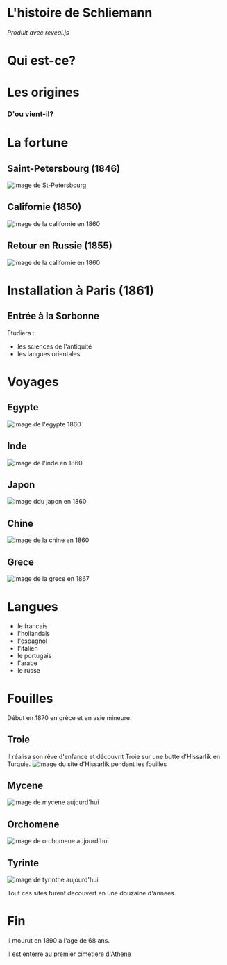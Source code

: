 # L'histoire de Schliemann

###### *Produit avec reveal.js*



# Qui est-ce?
[//]: <> ( diaop 1 )

# Les origines
[//]: <> ( diaop 2 )
### D'ou vient-il?



# La fortune
[//]: <> ( diaop 3 )


## Saint-Petersbourg (1846)
[//]: <> ( diaop 4 )
![image de St-Petersbourg](img/saint-petersbourg.jpg)


## Californie (1850)
[//]: <> ( diaop 5 )
![image de la californie en 1860](img/californie_1860.jpeg)


## Retour en Russie (1855)
[//]: <> ( diaop 6 )
![image de la californie en 1860](img/guerre_de_crimee_1850.jpg)



# Installation à Paris (1861)


## Entrée à la Sorbonne

Etudiera : 
 - les sciences de l'antiquité
 - les langues orientales



# Voyages


## Egypte
![image de l'egypte 1860](img/egypte_1860.jpg)


## Inde
![image de l'inde en 1860](img/Inde_1860.jpeg)


## Japon
![image ddu japon en 1860](img/japon_1860.jpeg)


## Chine
![image de la chine en 1860](img/chine_1860.jpg)


## Grece
![image de la grece en 1867](img/grece_1870.jpeg)



# Langues

 - le francais
 - l'hollandais
 - l'espagnol
 - l'italien
 - le portugais
 - l'arabe
 - le russe



# Fouilles 

Début en 1870 en grèce et en asie mineure.


## Troie
Il réalisa son rêve d'enfance et découvrit Troie sur une butte d'Hissarlik en Turquie.
![image du site d'Hissarlik pendant les fouilles](img/fouille_de_troie.jpg)


## Mycene
![image de mycene aujourd'hui](img/mycene_aujourdhui.jpeg)


## Orchomene
![image de orchomene aujourd'hui](img/orchomene_aujourdhui.jpeg)


## Tyrinte
![image de tyrinthe aujourd'hui](img/tyrinthe_aujourdhui.jpg)


Tout ces sites furent decouvert en une douzaine d'annees.



# Fin

Il mourut en 1890 à l'age de 68 ans.

Il est enterre au premier cimetiere d'Athene